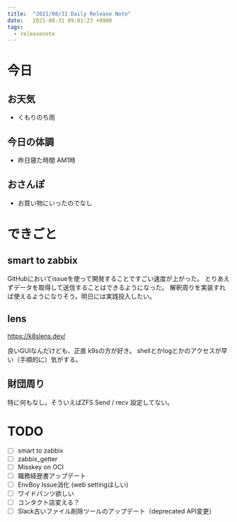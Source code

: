 ```yaml
---
title:  "2021/08/31 Daily Release Note"
date:   2021-08-31 09:01:23 +0900
tags:
  - releasenote
---
```

# 今日

## お天気

* くもりのち雨

## 今日の体調

* 昨日寝た時間 AM1時

## おさんぽ

* お買い物にいったのでなし

# できごと

## smart to zabbix

GitHubにおいてissueを使って開発することですごい速度が上がった。
とりあえずデータを取得して送信することはできるようになった。
解釈周りを実装すれば使えるようになりそう。明日には実践投入したい。

## lens

https://k8slens.dev/

良いGUIなんだけども、正直 k9sの方が好き。 shellとかlogとかのアクセスが早い（手順的に）気がする。

## 財団周り

特に何もなし。そういえばZFS Send / recv 設定してない。

# TODO 

- [ ] smart to zabbix
- [ ] zabbix_getter
- [ ] Misskey on OCI
- [ ] 職務経歴書アップデート
- [ ] EnvBoy Issue消化 (web settingほしい)
- [ ] ワイドパンツ欲しい
- [ ] コンタクト店変える？
- [ ] Slack古いファイル削除ツールのアップデート（deprecated API変更）
